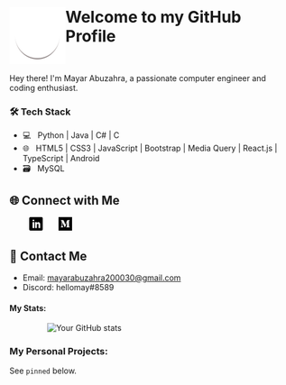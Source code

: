 <div style="display: flex;">
  <div>
    <img title="Animation" src="assets/icons/Eclipse-1s-200px.svg" width="100" height="100">
  </div>
  <h1 style="display: inline-block; margin: 0;">Welcome to my GitHub Profile</h1>
</div>

Hey there! I'm Mayar Abuzahra, a passionate computer engineer and coding enthusiast. 

<h3>🛠 Tech Stack</h3>

- 💻 &nbsp; Python | Java | C# | C
- 🌐 &nbsp; HTML5 | CSS3 | JavaScript | Bootstrap | Media Query | React.js | TypeScript | Android 
- 🗃️ &nbsp; MySQL 

## 🌐 Connect with Me

&nbsp;&nbsp;&nbsp;&nbsp;&nbsp;&nbsp;&nbsp;&nbsp;
<a href="https://www.linkedin.com/in/mayar-abuzahra" title="Follow me on LinkedIn">
  <img
    width="24"
    alt="Follow me on LinkedIn"
    src="assets/icons/linkedin.svg"
  /></a>
&nbsp;&nbsp;&nbsp;&nbsp;&nbsp;
<a href="https://medium.com/@mayarabuzahra" title="Follow me on Medium">
  <img
    width="24"
    alt="Follow me on Medium"
    src="assets/icons/medium.svg"
  /></a>

## 💬 Contact Me

- Email: mayarabuzahra200030@gmail.com
- Discord: hellomay#8589
  
#### My Stats:
&nbsp;&nbsp;&nbsp;&nbsp;&nbsp;&nbsp;&nbsp;&nbsp;&nbsp;&nbsp;&nbsp;&nbsp;&nbsp;&nbsp;&nbsp;&nbsp;
![Your GitHub stats](https://github-readme-stats.vercel.app/api?username=Mayar-Abuzahra&show_icons=true&theme=tokyonight)

### My Personal Projects:

See `pinned` below. 

